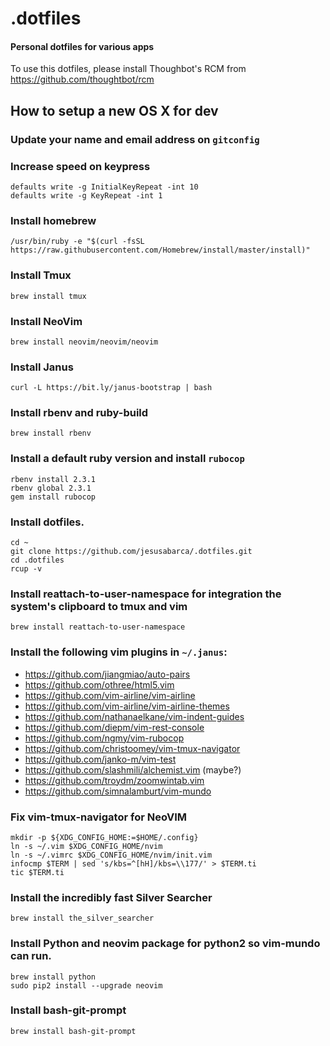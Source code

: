 # .dotfiles
#### Personal dotfiles for various apps

To use this dotfiles, please install Thoughbot's RCM from https://github.com/thoughtbot/rcm

## How to setup a new OS X for dev
### Update your name and email address on `gitconfig`

### Increase speed on keypress
```
defaults write -g InitialKeyRepeat -int 10
defaults write -g KeyRepeat -int 1
```

### Install homebrew
`/usr/bin/ruby -e "$(curl -fsSL https://raw.githubusercontent.com/Homebrew/install/master/install)"`

### Install Tmux
`brew install tmux`

### Install NeoVim
`brew install neovim/neovim/neovim`

### Install Janus
`curl -L https://bit.ly/janus-bootstrap | bash`

### Install rbenv and ruby-build
```
brew install rbenv
```

### Install a default ruby version and install `rubocop`
```
rbenv install 2.3.1
rbenv global 2.3.1
gem install rubocop
```

### Install dotfiles.
```
cd ~
git clone https://github.com/jesusabarca/.dotfiles.git
cd .dotfiles
rcup -v
```

### Install reattach-to-user-namespace for integration the system's clipboard to tmux and vim
`brew install reattach-to-user-namespace`

### Install the following vim plugins in `~/.janus`:
- https://github.com/jiangmiao/auto-pairs
- https://github.com/othree/html5.vim
- https://github.com/vim-airline/vim-airline
- https://github.com/vim-airline/vim-airline-themes
- https://github.com/nathanaelkane/vim-indent-guides
- https://github.com/diepm/vim-rest-console
- https://github.com/ngmy/vim-rubocop
- https://github.com/christoomey/vim-tmux-navigator
- https://github.com/janko-m/vim-test
- https://github.com/slashmili/alchemist.vim (maybe?)
- https://github.com/troydm/zoomwintab.vim
- https://github.com/simnalamburt/vim-mundo

### Fix vim-tmux-navigator for NeoVIM
```
mkdir -p ${XDG_CONFIG_HOME:=$HOME/.config}
ln -s ~/.vim $XDG_CONFIG_HOME/nvim
ln -s ~/.vimrc $XDG_CONFIG_HOME/nvim/init.vim
infocmp $TERM | sed 's/kbs=^[hH]/kbs=\\177/' > $TERM.ti
tic $TERM.ti
```

### Install the incredibly fast Silver Searcher
`brew install the_silver_searcher`

### Install Python and neovim package for python2 so vim-mundo can run.
```
brew install python
sudo pip2 install --upgrade neovim
```

### Install bash-git-prompt
`brew install bash-git-prompt`
